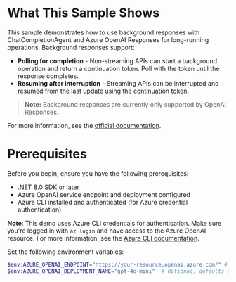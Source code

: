 ﻿# What This Sample Shows

This sample demonstrates how to use background responses with ChatCompletionAgent and Azure OpenAI Responses for long-running operations. Background responses support:

- **Polling for completion** - Non-streaming APIs can start a background operation and return a continuation token. Poll with the token until the response completes.
- **Resuming after interruption** - Streaming APIs can be interrupted and resumed from the last update using the continuation token.

> **Note:** Background responses are currently only supported by OpenAI Responses.

For more information, see the [official documentation](https://learn.microsoft.com/en-us/agent-framework/user-guide/agents/agent-background-responses?pivots=programming-language-csharp).

# Prerequisites

Before you begin, ensure you have the following prerequisites:

- .NET 8.0 SDK or later
- Azure OpenAI service endpoint and deployment configured
- Azure CLI installed and authenticated (for Azure credential authentication)

**Note**: This demo uses Azure CLI credentials for authentication. Make sure you're logged in with `az login` and have access to the Azure OpenAI resource. For more information, see the [Azure CLI documentation](https://learn.microsoft.com/cli/azure/authenticate-azure-cli-interactively).

Set the following environment variables:

```powershell
$env:AZURE_OPENAI_ENDPOINT="https://your-resource.openai.azure.com/" # Replace with your Azure OpenAI resource endpoint
$env:AZURE_OPENAI_DEPLOYMENT_NAME="gpt-4o-mini"  # Optional, defaults to gpt-4o-mini
```